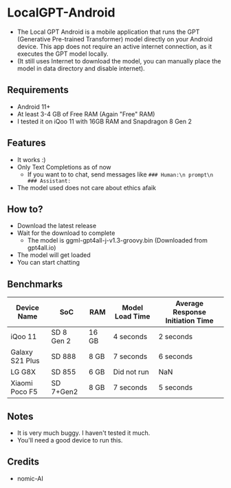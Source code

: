 # LocalGPT-Android
- The Local GPT Android is a mobile application that runs the GPT (Generative Pre-trained Transformer) model directly on your Android device. This app does not require an active internet connection, as it executes the GPT model locally.
- (It still uses Internet to download the model, you can manually place the model in data directory and disable internet).

## Requirements
- Android 11+
- At least 3-4 GB of Free RAM (Again "Free" RAM)
- I tested it on iQoo 11 with 16GB RAM and Snapdragon 8 Gen 2

## Features
- It works :) 
- Only Text Completions as of now
    - If you want to to chat, send messages like  `### Human:\n prompt\n ### Assistant:`
- The model used does not care about ethics afaik

## How to?
- Download the latest release
- Wait for the download to complete 
    - The model is ggml-gpt4all-j-v1.3-groovy.bin (Downloaded from gpt4all.io)
- The model will get loaded 
- You can start chatting

## Benchmarks
| Device Name  | SoC        | RAM   | Model Load Time | Average Response Initiation Time |
|--------------|------------|-------|-----------------|---------------------------------|
| iQoo 11     | SD 8 Gen 2      | 16 GB  | 4 seconds       | 2 seconds                        |
| Galaxy S21 Plus     | SD 888      | 8 GB  | 7 seconds       | 6 seconds                     |
| LG G8X     | SD 855      | 6 GB  | Did not run      | NaN                     |
| Xiaomi Poco F5    | SD 7+Gen2      | 8 GB | 7 seconds       | 5 seconds                     |

## Notes
- It is very much buggy. I haven't tested it much.
- You'll need a good device to run this.

## Credits
- nomic-AI
